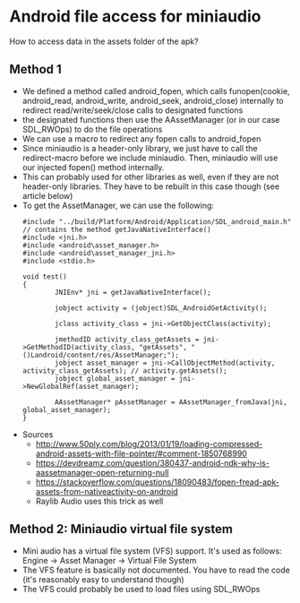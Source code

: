 # Android file access for miniaudio

How to access data in the assets folder of the apk?

## Method 1
- We defined a method called android_fopen, which calls funopen(cookie, android_read, android_write, android_seek, android_close) internally to redirect read/write/seek/close calls to designated functions
- the designated functions then use the AAssetManager (or in our case SDL_RWOps) to do the file operations
- We can use a macro to redirect any fopen calls to android_fopen 
- Since miniaudio is a header-only library, we just have to call the redirect-macro before we include miniaudio. Then, miniaudio will use our injected fopen() method internally. 
- This can probably used for other libraries as well, even if they are not header-only libraries. They have to be rebuilt in this case though (see article below)
- To get the AssetManager, we can use the following:  
	```
	#include "../build/Platform/Android/Application/SDL_android_main.h"	// contains the method getJavaNativeInterface()
	#include <jni.h>
	#include <android\asset_manager.h>
	#include <android\asset_manager_jni.h>
	#include <stdio.h>

	void test()
	{
			JNIEnv* jni = getJavaNativeInterface();

			jobject activity = (jobject)SDL_AndroidGetActivity();

			jclass activity_class = jni->GetObjectClass(activity);

			jmethodID activity_class_getAssets = jni->GetMethodID(activity_class, "getAssets", "()Landroid/content/res/AssetManager;");
			jobject asset_manager = jni->CallObjectMethod(activity, activity_class_getAssets); // activity.getAssets();
			jobject global_asset_manager = jni->NewGlobalRef(asset_manager);

			AAssetManager* pAssetManager = AAssetManager_fromJava(jni, global_asset_manager);
	}

	```
- Sources
	- http://www.50ply.com/blog/2013/01/19/loading-compressed-android-assets-with-file-pointer/#comment-1850768990
	- https://devdreamz.com/question/380437-android-ndk-why-is-aassetmanager-open-returning-null
	- https://stackoverflow.com/questions/18090483/fopen-fread-apk-assets-from-nativeactivity-on-android
	- Raylib Audio uses this trick as well

## Method 2: Miniaudio virtual file system
- Mini audio has a virtual file system (VFS) support. It's used as follows: Engine -> Asset Manager -> Virtual File System
- The VFS feature is basically not documented. You have to read the code (it's reasonably easy to understand though)
- The VFS could probably be used to load files using SDL_RWOps

